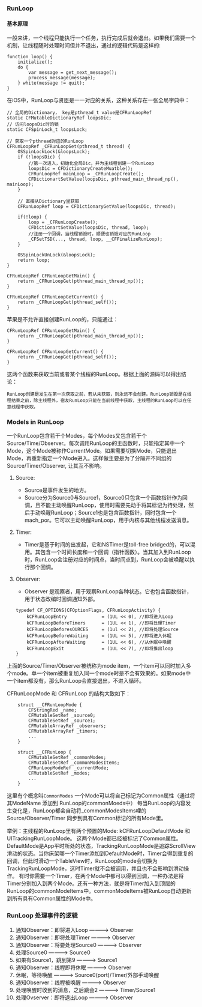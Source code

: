 ### RunLoop

#### 基本原理

一般来讲，一个线程只能执行一个任务，执行完成后就会退出。如果我们需要一个机制，让线程随时处理时间但并不退出，通过的逻辑代码是这样的:
```objc
function loop() {
	initialize();
	do {
		var message = get_next_message();
		process_message(message);
	} white(message != quit);
}
```

在iOS中，RunLoop与贤臣是一一对应的关系，这种关系存在一张全局字典中：
```objc
// 全局的Dictionary， key是pthread_t value是CFRunLoopRef
static CFMutableDictionaryRef loopsDic;
// 访问loopsDic时的锁
static CFSpinLock_t loopsLock;

// 获取一个pthread对应的RunLoop
CFRunLoopRef _CFRunLoopGet(pthread_t thread) {
	OSSpinLockLock(&loopsLock);
	if (!loopsDic) {
		//第一次进入，初始化全局Dic，并为主线程创建一个RunLoop
		loopsDic = CFDictionaryCreateMuatble();
		CFRunLoopRef mainLoop = _CFRunLoopCreate();
		CFDictionartSetValue(loopsDic, pthread_main_thread_np(), mainLoop);
	}

	// 直接从Dictionary里获取
	CFRunLoopRef loop = CFDictionaryGetValue(loopsDic, thread);

	if(!loop) {
		loop = _CFRunLoopCreate();
		CFDictionartSetValue(loopsDic, thread, loop);
		//注册一个回调，当线程销毁时，顺便也销毁对应的RunLoop
		_CFSetTSD(..., thread, loop, __CFFinalizeRunLoop);
	}

	OSSpinLockUnLock(&loopsLock);
	return loop;
}

CFRunLoopRef CFRunLoopGetMain() {
	return _CFRunLoopGet(pthread_main_thread_np());
}

CFRunLoopRef CFRunLoopGetCurrent() {
	return _CFRunLoopGet(pthread_self());
}

```

苹果是不允许直接创建RunLoop的，只能通过：
```objc
CFRunLoopRef CFRunLoopGetMain() {
	return _CFRunLoopGet(pthread_main_thread_np());
}

CFRunLoopRef CFRunLoopGetCurrent() {
	return _CFRunLoopGet(pthread_self());
}
```

这两个函数来获取当前或者某个线程的RunLoop。根据上面的源码可以得出结论：

	RunLoop创建是发生在第一次获取之前，若从未获取，则永远不会创建。RunLoop销毁是在线程结束之前，除主线程外，宿友RunLoop只能在当前线程中获取，主线程的RunLoop可以在任意线程中获取。

### Models in RunLoop

一个RunLoop包含若干个Modes，每个Modes又包含若干个 Source/Time/Observer。每次调用RunLoop的主函数时，只能指定其中一个Mode，这个Mode被称作CurrentMode。如果需要切换Mode，只能退出Mode，再重新指定一个Mode进入。这样做主要是为了分隔开不同组的Source/Timer/Observer, 让其互不影响。

1. Source:

	- Source是事件发生的地方。
	- Source分为Source0与Source1，Source0只包含一个函数指针作为回调，且不能主动唤醒RunLoop，使用时需要先动手将其标记为待处理，然后手动唤醒RunLoop；Source1也是包含函数指针，同时包含一个mach_por。它可以主动唤醒RunLoop，用于内核与其他线程发送消息。

2. Timer:

	- Timer是基于时间的出发起，它和NSTimer是toll-free bridged的，可以混用。其包含一个时间长度和一个回调（指针函数）。当其加入到RunLoop时，RunLoop会注册对应的时间点，当时间点到，RunLoop会被唤醒以执行那个回调。

3. Observer:

	- Observer 是观察者，用于观察RunLoop各种状态。它也包含函数指针，用于状态改编时回调通知外部。

	```objc
	typedef CF_OPTIONS(CFOptionFlags, CFRunLoopActivity) {
		kCFRunLoopEntry             = (1UL << 0), //即将进入Loop
		kCFRunLoopBeforeTimers      = (1UL << 1), //即将处理Timer
		kCFRunLoopBeforesOURCES     = (1ul << 2), //即将处理Source
		kCFRunLoopBeforeWaiting     = (1UL << 5), //即将进入休眠
		kCFRunLoopAfterWaiting      = (1UL << 6), //从休眠中唤醒
		kCFRunLoopExit              = (1UL << 7), //即将推出loop
	} 
	```

上面的Source/Timer/Observer被统称为mode item，一个item可以同时加入多个mode。单一个item被重复加入同一个mode时是不会有效果的。如果mode中一个item都没有，那么RunLoop会直接退出，不进入循环。

CFRunLoopMode 和 CFRunLoop 的结构大致如下：

``` objc
	struct __CFRunLoopMode {
		CFStringRed _name;
		CFMutableSetRef _source0;
		CFMutableSetRef _source1;
		CFMutableArrayRef _observers;
		CFMutableArrayRef _timers;
		...
	}

	struct __CFRunLoop {
		CFMutableSetRef _commonModes;
		CFMutableSetRef _commonModesItems;
		CFRunLoopModeRef _currentMode;
		CFMutableSetRef _modes;
		...
	}
```

这里有个概念叫`CommonModes`
一个Mode可以将自己标记为Common属性（通过将其ModeName 添加到 RunLoop的commonMoeds中）
每当RunLoop的内容发生变化是，RunLoop都会自动将_commonModesItems哩的Source/Observer/Timer 同步到具有Common标记的所有Mode里。

举例：主线程的RunLoop里有两个预置的Mode: kCFRunLoopDefaultMode 和 UITrackingRunLoopMode。 这两个Mode都已经被标记了Common属性。DefaultMode是App平时所处的状态，TrackingRunLoopMode是追踪ScrollView滑动的状态。当你床架哪一个Timer添加到DefaultMode时，Timer会得到重复的回调，但此时滑动一个TableView时，RunLoop的mode会切换为TrackingRunLoopMode，这时Timer就不会被调用，并且也不会影响到滑动操作。
有时你需要一个Timer，在两个Mode中都可以得到回调，一种办法是将Timer分别加入到两个Mode。还有一种方法，就是将Timer加入到顶层的RunLoop的commonModeItems中。commonModeItems被RunLoop自动更新到所有具有Common属性的Mode中。

### RunLoop 处理事件的逻辑

1. 通知Observer：即将进入Loop ————> Observer
2. 通知Observer：即将处理Timer ————> Observer
3. 通知Observer：将要处理Source0 ————> Observer
4. 处理Source0 ————> Source0
5. 如果有Source1，跳到第9 ————> Source1
6. 通知Observer：线程即将休眠 ————> Observer
7. 休眠，等待唤醒 ————> Source0(port)/Timer/外部手动唤醒
8. 通知Observer：线程被唤醒 ————> Observer 
9. 处理唤醒时收到的消息，之后跳会2 ————> Timer/Source1
10. 处理Ovserver：即将退出Loop ————> Observer
